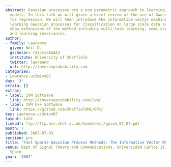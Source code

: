 ```yaml
---
abstract: Gaussian processes are a non parametric approach to learning regression
  models. In this talk we will given a brief review of the use of Gaussian processes
  for regression. We will then introduce the informative vector machine approach to
  learning Gaussian processes for Classification on large scale data sets. We will
  show extensions of the method including multi-task learning, semi-supervised learning
  and learning invariances.
author:
- family: Lawrence
  given: Neil D.
  gscholar: r3SJcvoAAAAJ
  institute: University of Sheffield
  twitter: lawrennd
  url: http://inverseprobability.com
categories:
- Lawrence-uc3mivm07
day: '3'
errata: []
extras:
- label: IVM Software
  link: http://inverseprobability.com/ivm/
- label: IVM C++ Software
  link: https://github.com/SheffieldML/GPc/
key: Lawrence-uc3mivm07
layout: talk
linkpdf: ftp://ftp.dcs.shef.ac.uk/home/neil/gpivm_07_07.pdf
month: 7
published: 2007-07-03
section: pre
title: 'Fast Sparse Gaussian Process Methods: The Informative Vector Machine'
venue: Dept of Signal Theory and Communications, Universidad Carlos III de Madrid,
  Spain
year: '2007'
---
```

